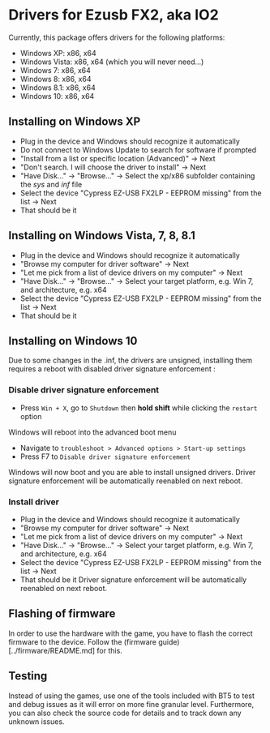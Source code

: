 # Drivers for Ezusb FX2, aka IO2
Currently, this package offers drivers for the following platforms:
* Windows XP: x86, x64
* Windows Vista: x86, x64 (which you will never need...)
* Windows 7: x86, x64
* Windows 8: x86, x64
* Windows 8.1: x86, x64
* Windows 10: x86, x64

## Installing on Windows XP
* Plug in the device and Windows should recognize it automatically
* Do not connect to Windows Update to search for software if prompted
* "Install from a list or specific location (Advanced)" -> Next
* "Don't search. I will choose the driver to install" -> Next
* "Have Disk..." -> "Browse..." -> Select the xp/x86 subfolder containing the 
*sys* and *inf* file
* Select the device "Cypress EZ-USB FX2LP - EEPROM missing" from the list -> 
Next
* That should be it

## Installing on Windows Vista, 7, 8, 8.1
* Plug in the device and Windows should recognize it automatically
* "Browse my computer for driver software" -> Next
* "Let me pick from a list of device drivers on my computer" -> Next
* "Have Disk..." -> "Browse..." -> Select your target platform, e.g. Win 7, and
architecture, e.g. x64
* Select the device "Cypress EZ-USB FX2LP - EEPROM missing" from the list -> 
Next
* That should be it

## Installing on Windows 10
Due to some changes in the .inf, the drivers are unsigned, installing them requires
a reboot with disabled driver signature enforcement :

### Disable driver signature enforcement
* Press `Win + X`, go to `Shutdown` then **hold shift** while clicking the `restart` option

Windows will reboot into the advanced boot menu

* Navigate to `troubleshoot > Advanced options > Start-up settings`
* Press F7 to `Disable driver signature enforcement`

Windows will now boot and you are able to install unsigned drivers.
Driver signature enforcement will be automatically reenabled on next reboot.

### Install driver
* Plug in the device and Windows should recognize it automatically
* "Browse my computer for driver software" -> Next
* "Let me pick from a list of device drivers on my computer" -> Next
* "Have Disk..." -> "Browse..." -> Select your target platform, e.g. Win 7, and
architecture, e.g. x64
* Select the device "Cypress EZ-USB FX2LP - EEPROM missing" from the list -> 
Next
* That should be it
Driver signature enforcement will be automatically reenabled on next reboot.

## Flashing of firmware
In order to use the hardware with the game, you have to flash the correct
firmware to the device. Follow the (firmware guide)[../firmware/README.md] for
this.

## Testing
Instead of using the games, use one of the tools included with BT5 to test and
debug issues as it will error on more fine granular level. Furthermore, you
can also check the source code for details and to track down any unknown issues.
